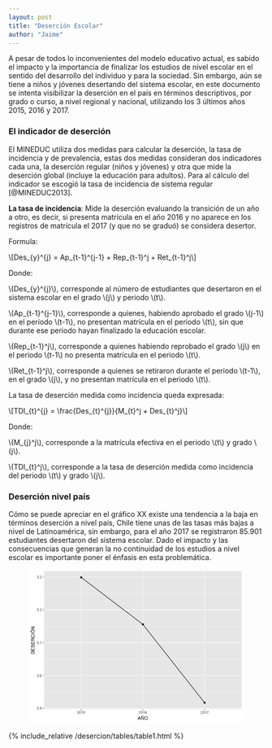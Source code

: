 ```yaml
---
layout: post
title: "Deserción Escolar"
author: "Jaime"
---
```

A pesar de todos lo inconvenientes del modelo educativo actual, es sabido el impacto y la importancia de finalizar los estudios de nivel escolar en el sentido del desarrollo del individuo y para la sociedad. Sin embargo, aún se tiene a niños y jóvenes desertando del sistema escolar, en este documento se intenta visibilizar la deserción en el país en términos descriptivos, por grado o curso, a nivel regional y nacional, utilizando los 3 últimos años 2015, 2016 y 2017.

### El indicador de deserción

El MINEDUC utiliza dos medidas para calcular la deserción, la tasa de incidencia y de prevalencia, estas dos medidas consideran dos indicadores cada una, la deserción regular (niños y jóvenes) y otra que mide la deserción global (incluye la educación para adultos). Para al cálculo del indicador se escogió la tasa de incidencia de sistema regular [@MINEDUC2013].

**La tasa de incidencia**: Mide la deserción evaluando la transición de un año a otro, es decir, si presenta matrícula en el año 2016 y no aparece en los registros de matrícula el 2017 (y que no se graduó) se considera desertor.

Formula:

\\[Des_{y}^{j} = Ap_{t-1}^{j-1} +  Rep_{t-1}^j + Ret_{t-1}^j\\]


Donde:

\\(Des_{y}^{j}\\), corresponde al número de estudiantes que desertaron en el sistema escolar en el grado \\(j\\) y periodo \\(t\\).

\\(Ap_{t-1}^{j-1}\\), corresponde a quienes, habiendo aprobado el grado \\(j-1\\) en el periodo \\(t-1\\), no presentan matrícula en el periodo \\(t\\), sin que durante ese periodo hayan finalizado la educación escolar.

\\(Rep_{t-1}^j\\), corresponde a quienes habiendo reprobado el grado \\(j\\) en el periodo \\(t-1\\) no presenta matrícula en el periodo \\(t\\).

\\(Ret_{t-1}^j\\), corresponde a quienes se retiraron durante el periodo \\(t-1\\), en el grado \\(j\\), y no presentan matrícula en el periodo \\(t\\).

La tasa de deserción medida como incidencia queda expresada:

\\[TDI_{t}^{j} = \frac{Des_{t}^{j}}{M_{t}^j + Des_{t}^j}\\]

Donde:

\\(M_{j}^j\\), corresponde a la matrícula efectiva en el periodo \\(t\\) y grado \\(j\\).

\\(TDI_{t}^j\\), corresponde a la tasa de deserción medida como incidencia del periodo \\(t\\) y grado \\(j\\).

### Deserción nivel país

Cómo se puede apreciar en el gráfico XX existe una tendencia a la baja en términos deserción a nivel país, Chile tiene unas de las tasas más bajas a nivel de Latinoamérica, sin embargo, para el año 2017 se registraron 85.901 estudiantes desertaron del sistema escolar. Dado el impacto y las consecuencias que generan la no continuidad de los estudios a nivel escolar es importante poner el énfasis en esta problemática.

<figure class="figure">
  <img src="/assets/img/desercion/unnamed-chunk-2-1.png" class="figure-img img-fluid mx-auto" alt="Deserción por años">
</figure>

<!--![Deserción años](/assets/img/desercion/unnamed-chunk-2-1.png)
-->
{% include_relative /desercion/tables/table1.html %}
